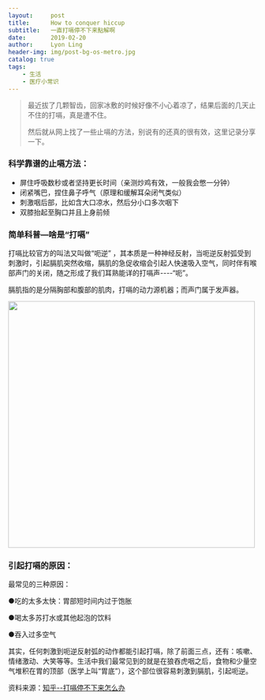```yaml
---
layout:     post
title:      How to conquer hiccup
subtitle:   一直打嗝停不下来點解啊
date:       2019-02-20
author:     Lyon Ling
header-img: img/post-bg-os-metro.jpg
catalog: true
tags:
    - 生活
    - 医疗小常识
---
```


> 最近拔了几颗智齿，回家冰敷的时候好像不小心着凉了，结果后面的几天止不住的打嗝，真是遭不住。
>
> 然后就从网上找了一些止嗝的方法，别说有的还真的很有效，这里记录分享一下。

### 科学靠谱的止嗝方法：

* 屏住呼吸数秒或者坚持更长时间（亲测炒鸡有效，一般我会憋一分钟）
* 闭紧嘴巴，捏住鼻子呼气（原理和缓解耳朵闭气类似）
* 刺激咽后部，比如含大口凉水，然后分小口多次咽下
* 双膝抬起至胸口并且上身前倾

### 简单科普—啥是“打嗝”

打嗝比较官方的叫法又叫做“呃逆” ，其本质是一种神经反射，当呃逆反射弧受到刺激时，引起膈肌突然收缩，膈肌的急促收缩会引起人快速吸入空气，同时伴有喉部声门的关闭，随之形成了我们耳熟能详的打嗝声----“呃”。

膈肌指的是分隔胸部和腹部的肌肉，打嗝的动力源机器；而声门属于发声器。

<img src="https://ws4.sinaimg.cn/large/006tKfTcgy1g0elivtxd2j30g90c0mxq.jpg" width="500"/>

### 引起打嗝的原因：

最常见的三种原因：

●吃的太多太快：胃部短时间内过于饱胀

●喝太多苏打水或其他起泡的饮料

●吞入过多空气

其实，任何刺激到呃逆反射弧的动作都能引起打嗝，除了前面三点，还有：咳嗽、情绪激动、大笑等等。生活中我们最常见到的就是在狼吞虎咽之后，食物和少量空气堆积在胃的顶部（医学上叫“胃底”），这个部位很容易刺激到膈肌，引起呃逆。

资料来源：[知乎--打嗝停不下来怎么办](https://zhuanlan.zhihu.com/p/30654542)